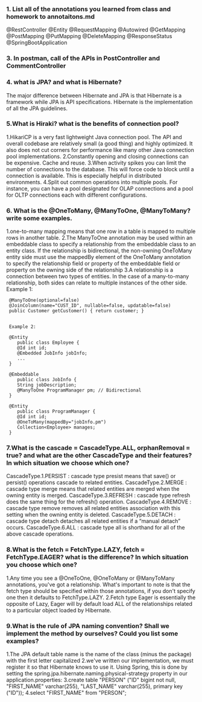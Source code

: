 
### 1.  List all of the annotations you learned from class and homework to annotaitons.md
@RestController
@Entity
@RequestMapping
@Autowired
@GetMapping
@PostMapping
@PutMapping
@DeleteMapping
@ResponseStatus
@SpringBootApplication

### 3. In postman, call of the APIs in PostController and CommentController



### 4.  what is JPA? and what is Hibernate?
The major difference between Hibernate and JPA is that Hibernate is a framework while JPA is API specifications. Hibernate is the implementation of all the JPA guidelines.

### 5.What is Hiraki? what is the benefits of connection pool?
1.HikariCP is a very fast lightweight Java connection pool. The API and overall codebase are relatively small (a good thing) and highly optimized. It also does not cut corners for performance like many other Java connection pool implementations. 
2.Constantly opening and closing connections can be expensive. Cache and reuse.
3.When activity spikes you can limit the number of connections to the database. This will force code to block until a connection is available. This is especially helpful in distributed environments.
4.Split out common operations into multiple pools. For instance, you can have a pool designated for OLAP connections and a pool for OLTP connections each with different configurations.

### 6.  What is the  @OneToMany, @ManyToOne, @ManyToMany? write some examples.
1.one-to-many mapping means that one row in a table is mapped to multiple rows in another table.
2.The ManyToOne annotation may be used within an embeddable class to specify a relationship from the embeddable class to an entity class. If the relationship is bidirectional, the non-owning OneToMany entity side must use the mappedBy element of the OneToMany annotation to specify the relationship field or property of the embeddable field or property on the owning side of the relationship
3.A relationship is a connection between two types of entities. In the case of a many-to-many relationship, both sides can relate to multiple instances of the other side.
Example 1:

     @ManyToOne(optional=false) 
     @JoinColumn(name="CUST_ID", nullable=false, updatable=false)
     public Customer getCustomer() { return customer; }


     Example 2:
 
     @Entity
        public class Employee {
        @Id int id;
        @Embedded JobInfo jobInfo;
        ...
     }

     @Embeddable
        public class JobInfo {
        String jobDescription; 
        @ManyToOne ProgramManager pm; // Bidirectional
     }

     @Entity
        public class ProgramManager {
        @Id int id;
        @OneToMany(mappedBy="jobInfo.pm")
        Collection<Employee> manages;
     }


### 7.What is the  cascade = CascadeType.ALL, orphanRemoval = true? and what are the other CascadeType and their features? In which situation we choose which one?
CascadeType.1.PERSIST : cascade type presist means that save() or persist() operations cascade to related entities.
CascadeType.2.MERGE : cascade type merge means that related entities are merged when the owning entity is merged.
CascadeType.3.REFRESH : cascade type refresh does the same thing for the refresh() operation.
CascadeType.4.REMOVE : cascade type remove removes all related entities association with this setting when the owning entity is deleted.
CascadeType.5.DETACH : cascade type detach detaches all related entities if a “manual detach” occurs.
CascadeType.6.ALL : cascade type all is shorthand for all of the above cascade operations.
 
### 8.What is the  fetch = FetchType.LAZY, fetch = FetchType.EAGER? what is the difference? In which situation you choose which one?
1.Any time you see a @OneToOne, @OneToMany or @ManyToMany annotations, you've got a relationship. What's important to note is that the fetch type should be specified within those annotations, if you don't specify one then it defaults to FetchType.LAZY.
2.Fetch type Eager is essentially the opposite of Lazy, Eager will by default load ALL of the relationships related to a particular object loaded by Hibernate.

### 9.What is the rule of JPA naming convention? Shall we implement the method by ourselves? Could you list some examples?
1.The JPA default table name is the name of the class (minus the package) with the first letter capitalized
2.we've written our implementation, we must register it so that Hibernate knows to use it. Using Spring, this is done by setting the spring.jpa.hibernate.naming.physical-strategy property in our application.properties:
3.create table "PERSON" ("ID" bigint not null, "FIRST_NAME" varchar(255), "LAST_NAME" varchar(255), primary key ("ID"));
4.select "FIRST_NAME" from "PERSON";

